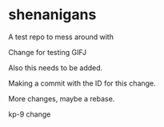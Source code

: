 # shenanigans
A test repo to mess around with

Change for testing GIFJ

Also this needs to be added. 

Making a commit with the ID for this change. 

More changes, maybe a rebase.

kp-9 change
